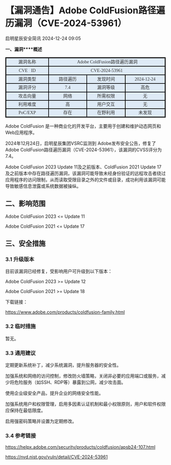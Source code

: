 #  【漏洞通告】Adobe ColdFusion路径遍历漏洞（CVE-2024-53961）   
 启明星辰安全简讯   2024-12-24 09:05  
  
**一、漏洞****概述**  
<table><tbody><tr style="mso-yfti-irow:0;mso-yfti-firstrow:yes;height:20.15pt;"><td width="119" style="border-width: 2.25pt 1.5pt 1.5pt 2.25pt;border-color: windowtext;border-style: solid;background: rgb(222, 234, 246);padding: 0cm 5.4pt;" height="20"><p style="text-align: center;line-height: 150%;margin-top: 0px;margin-bottom: 0px;"><span style="font-family: 微软雅黑, &#34;sans-serif&#34;;color: rgb(51, 51, 51);font-size: 14px;">漏洞名称<o:p></o:p></span></p></td><td width="337.3333333333333" colspan="3" style="border-top: 2.25pt solid windowtext;border-left: none;border-bottom: 1.5pt solid windowtext;border-right: 2.25pt solid windowtext;background: rgb(222, 234, 246);padding: 0cm 5.4pt;" height="20"><p style="text-align: center;line-height: 150%;margin-top: 0px;margin-bottom: 0px;"><span style="font-size: 14px;font-family: 微软雅黑, &#34;sans-serif&#34;;color: rgb(51, 51, 51);"> Adobe ColdFusion路径遍历漏洞<o:p></o:p></span></p></td></tr><tr style="mso-yfti-irow:1;height:20.15pt;"><td width="119" style="border-top: none;border-left: 2.25pt solid windowtext;border-bottom: 1.5pt solid windowtext;border-right: 1.5pt solid windowtext;background: rgb(222, 234, 246);padding: 0cm 5.4pt;" height="20"><p style="text-align: center;line-height: 150%;margin-top: 0px;margin-bottom: 0px;"><span style="font-family: 微软雅黑, &#34;sans-serif&#34;;color: rgb(51, 51, 51);font-size: 14px;">CVE   ID<o:p></o:p></span></p></td><td width="357.33333333333326" colspan="3" style="border-top: none;border-left: none;border-bottom: 1.5pt solid windowtext;border-right: 2.25pt solid windowtext;background: rgb(222, 234, 246);padding: 0cm 5.4pt;" height="20"><p style="text-align: center;line-height: 150%;margin-top: 0px;margin-bottom: 0px;"><span style="font-family: 微软雅黑, &#34;sans-serif&#34;;color: rgb(51, 51, 51);font-size: 14px;">CVE-2024-53961<o:p></o:p></span></p></td></tr><tr style="mso-yfti-irow:2;height:20.15pt;"><td width="99.33333333333333" style="border-top: none;border-left: 2.25pt solid windowtext;border-bottom: 1.5pt solid windowtext;border-right: 1.5pt solid windowtext;background: rgb(222, 234, 246);padding: 0cm 5.4pt;" height="20"><p style="text-align: center;line-height: 150%;margin-top: 0px;margin-bottom: 0px;"><span style="font-family: 微软雅黑, &#34;sans-serif&#34;;color: rgb(51, 51, 51);font-size: 14px;">漏洞类型<o:p></o:p></span></p></td><td width="92.33333333333333" style="border-top: none;border-left: none;border-bottom: 1.5pt solid windowtext;border-right: 1.5pt solid windowtext;background: rgb(222, 234, 246);padding: 0cm 5.4pt;" height="20"><p style="text-align: center;line-height: 150%;margin-top: 0px;margin-bottom: 0px;"><span style="font-size: 14px;"><span style="font-family: 微软雅黑, &#34;sans-serif&#34;;color: rgb(51, 51, 51);">路径遍历</span><span style="font-family: 微软雅黑, &#34;sans-serif&#34;;color: black;"> <o:p></o:p></span></span></p></td><td width="95.33333333333333" style="border-top: none;border-left: none;border-bottom: 1.5pt solid windowtext;border-right: 1.5pt solid windowtext;background: rgb(222, 234, 246);padding: 0cm 5.4pt;" height="20"><p style="text-align: center;line-height: 150%;margin-top: 0px;margin-bottom: 0px;"><span style="font-family: 微软雅黑, &#34;sans-serif&#34;;color: rgb(51, 51, 51);font-size: 14px;">发现时间<o:p></o:p></span></p></td><td width="106.33333333333333" style="border-top: none;border-left: none;border-bottom: 1.5pt solid windowtext;border-right: 2.25pt solid windowtext;background: rgb(222, 234, 246);padding: 0cm 5.4pt;" height="20"><p style="text-align: center;line-height: 150%;margin-top: 0px;margin-bottom: 0px;"><span style="font-family: 微软雅黑, &#34;sans-serif&#34;;color: rgb(51, 51, 51);font-size: 14px;">2024-12-24<o:p></o:p></span></p></td></tr><tr style="mso-yfti-irow:3;height:20.15pt;"><td width="119" style="border-top: none;border-left: 2.25pt solid windowtext;border-bottom: 1.5pt solid windowtext;border-right: 1.5pt solid windowtext;background: rgb(222, 234, 246);padding: 0cm 5.4pt;" height="20"><p style="text-align: center;line-height: 150%;margin-top: 0px;margin-bottom: 0px;"><span style="font-family: 微软雅黑, &#34;sans-serif&#34;;color: rgb(51, 51, 51);font-size: 14px;">漏洞评分<o:p></o:p></span></p></td><td width="102.33333333333333" style="border-top: none;border-left: none;border-bottom: 1.5pt solid windowtext;border-right: 1.5pt solid windowtext;background: rgb(222, 234, 246);padding: 0cm 5.4pt;" height="20"><p style="text-align: center;line-height: 150%;margin-top: 0px;margin-bottom: 0px;"><span style="font-family: 微软雅黑, &#34;sans-serif&#34;;color: rgb(51, 51, 51);font-size: 14px;">7.4<o:p></o:p></span></p></td><td width="102.33333333333333" style="border-top: none;border-left: none;border-bottom: 1.5pt solid windowtext;border-right: 1.5pt solid windowtext;background: rgb(222, 234, 246);padding: 0cm 5.4pt;" height="20"><p style="text-align: center;line-height: 150%;margin-top: 0px;margin-bottom: 0px;"><span style="font-family: 微软雅黑, &#34;sans-serif&#34;;color: rgb(51, 51, 51);font-size: 14px;">漏洞等级<o:p></o:p></span></p></td><td width="106.33333333333333" style="border-top: none;border-left: none;border-bottom: 1.5pt solid windowtext;border-right: 2.25pt solid windowtext;background: rgb(222, 234, 246);padding: 0cm 5.4pt;" height="20"><p style="text-align: center;line-height: 150%;margin-top: 0px;margin-bottom: 0px;"><span style="font-family: 微软雅黑, &#34;sans-serif&#34;;color: rgb(51, 51, 51);font-size: 14px;">高危<o:p></o:p></span></p></td></tr><tr style="mso-yfti-irow:4;"><td width="119" style="border-top: none;border-left: 2.25pt solid windowtext;border-bottom: 1.5pt solid windowtext;border-right: 1.5pt solid windowtext;background: rgb(222, 234, 246);padding: 0cm 5.4pt;"><p style="text-align: center;line-height: 150%;margin-top: 0px;margin-bottom: 0px;"><span style="font-family: 微软雅黑, &#34;sans-serif&#34;;color: rgb(51, 51, 51);font-size: 14px;">攻击向量<o:p></o:p></span></p></td><td width="102.33333333333333" style="border-top: none;border-left: none;border-bottom: 1.5pt solid windowtext;border-right: 1.5pt solid windowtext;background: rgb(222, 234, 246);padding: 0cm 5.4pt;"><p style="text-align: center;line-height: 150%;margin-top: 0px;margin-bottom: 0px;"><span style="font-family: 微软雅黑, &#34;sans-serif&#34;;color: rgb(51, 51, 51);font-size: 14px;">网络<o:p></o:p></span></p></td><td width="102.33333333333333" style="border-top: none;border-left: none;border-bottom: 1.5pt solid windowtext;border-right: 1.5pt solid windowtext;background: rgb(222, 234, 246);padding: 0cm 5.4pt;"><p style="text-align: center;line-height: 150%;margin-top: 0px;margin-bottom: 0px;"><span style="font-family: 微软雅黑, &#34;sans-serif&#34;;color: rgb(51, 51, 51);font-size: 14px;">所需权限<o:p></o:p></span></p></td><td width="106.33333333333333" style="border-top: none;border-left: none;border-bottom: 1.5pt solid windowtext;border-right: 2.25pt solid windowtext;background: rgb(222, 234, 246);padding: 0cm 5.4pt;"><p style="text-align: center;line-height: 150%;margin-top: 0px;margin-bottom: 0px;"><span style="font-family: 微软雅黑, &#34;sans-serif&#34;;color: rgb(51, 51, 51);font-size: 14px;">无<o:p></o:p></span></p></td></tr><tr style="mso-yfti-irow:5;"><td width="119" style="border-top: none;border-left: 2.25pt solid windowtext;border-bottom: 1.5pt solid windowtext;border-right: 1.5pt solid windowtext;background: rgb(222, 234, 246);padding: 0cm 5.4pt;"><p style="text-align: center;line-height: 150%;margin-top: 0px;margin-bottom: 0px;"><span style="font-family: 微软雅黑, &#34;sans-serif&#34;;color: rgb(51, 51, 51);font-size: 14px;">利用难度<o:p></o:p></span></p></td><td width="102.33333333333333" style="border-top: none;border-left: none;border-bottom: 1.5pt solid windowtext;border-right: 1.5pt solid windowtext;background: rgb(222, 234, 246);padding: 0cm 5.4pt;"><p style="text-align: center;line-height: 150%;margin-top: 0px;margin-bottom: 0px;"><span style="font-family: 微软雅黑, &#34;sans-serif&#34;;color: rgb(51, 51, 51);font-size: 14px;">高<o:p></o:p></span></p></td><td width="102.33333333333333" style="border-top: none;border-left: none;border-bottom: 1.5pt solid windowtext;border-right: 1.5pt solid windowtext;background: rgb(222, 234, 246);padding: 0cm 5.4pt;"><p style="text-align: center;line-height: 150%;margin-top: 0px;margin-bottom: 0px;"><span style="font-family: 微软雅黑, &#34;sans-serif&#34;;color: rgb(51, 51, 51);font-size: 14px;">用户交互<o:p></o:p></span></p></td><td width="106.33333333333333" style="border-top: none;border-left: none;border-bottom: 1.5pt solid windowtext;border-right: 2.25pt solid windowtext;background: rgb(222, 234, 246);padding: 0cm 5.4pt;"><p style="text-align: center;line-height: 150%;margin-top: 0px;margin-bottom: 0px;"><span style="font-family: 微软雅黑, &#34;sans-serif&#34;;color: rgb(51, 51, 51);font-size: 14px;">无<o:p></o:p></span></p></td></tr><tr style="mso-yfti-irow:6;mso-yfti-lastrow:yes;"><td width="119" style="border-top: none;border-left: 2.25pt solid windowtext;border-bottom: 2.25pt solid windowtext;border-right: 1.5pt solid windowtext;background: rgb(222, 234, 246);padding: 0cm 5.4pt;"><p style="text-align: center;line-height: 150%;margin-top: 0px;margin-bottom: 0px;"><span style="font-family: 微软雅黑, &#34;sans-serif&#34;;color: rgb(51, 51, 51);font-size: 14px;">PoC/EXP<o:p></o:p></span></p></td><td width="102.33333333333333" style="border-top: none;border-left: none;border-bottom: 2.25pt solid windowtext;border-right: 1.5pt solid windowtext;background: rgb(222, 234, 246);padding: 0cm 5.4pt;"><p style="text-align: center;line-height: 150%;margin-top: 0px;margin-bottom: 0px;"><span style="font-family: 微软雅黑, &#34;sans-serif&#34;;color: rgb(51, 51, 51);font-size: 14px;">存在<o:p></o:p></span></p></td><td width="102.33333333333333" style="border-top: none;border-left: none;border-bottom: 2.25pt solid windowtext;border-right: 1.5pt solid windowtext;background: rgb(222, 234, 246);padding: 0cm 5.4pt;"><p style="text-align: center;line-height: 150%;margin-top: 0px;margin-bottom: 0px;"><span style="font-family: 微软雅黑, &#34;sans-serif&#34;;color: rgb(51, 51, 51);font-size: 14px;">在野利用<o:p></o:p></span></p></td><td width="106.33333333333333" style="border-top: none;border-left: none;border-bottom: 2.25pt solid windowtext;border-right: 2.25pt solid windowtext;background: rgb(222, 234, 246);padding: 0cm 5.4pt;"><p style="text-align: center;line-height: 150%;margin-top: 0px;margin-bottom: 0px;"><span style="font-family: 微软雅黑, &#34;sans-serif&#34;;color: rgb(51, 51, 51);font-size: 14px;">未发现<o:p></o:p></span></p></td></tr></tbody></table>  
Adobe ColdFusion 是一种商业化的开发平台，主要用于创建和维护动态网页和Web应用程序。  
  
2024年12月24日，启明星辰集团VSRC监测到 Adobe发布安全公告，修复了Adobe ColdFusion路径遍历漏洞（CVE-2024-53961），该漏洞的CVSS评分为7.4。  
  
Adobe ColdFusion 2023 Update 11及之前版本、ColdFusion 2021 Update 17及之前版本中存在路径遍历漏洞，该漏洞可能导致未经身份验证的远程攻击者绕过应用程序的访问限制，从而读取受限目录之外的文件或目录，成功利用该漏洞可能导致敏感信息泄露或系统数据被操纵。  
  
## 二、影响范围  
  
Adobe ColdFusion 2023 <= Update 11  
  
Adobe ColdFusion 2021 <= Update 17  
  
## 三、安全措施  
### 3.1 升级版本  
  
目前该漏洞已经修复，受影响用户可升级到以下版本：  
  
Adobe ColdFusion 2023 >= Update 12  
  
Adobe ColdFusion 2021 >= Update 18  
  
下载链接：  
  
https://www.adobe.com/products/coldfusion-family.html  
### 3.2 临时措施  
  
暂无。  
### 3.3 通用建议  
  
定期更新系统补丁，减少系统漏洞，提升服务器的安全性。  
  
加强系统和网络的访问控制，修改防火墙策略，关闭非必要的应用端口或服务，减少将危险服务（如SSH、RDP等）暴露到公网，减少攻击面。  
  
使用企业级安全产品，提升企业的网络安全性能。  
  
加强系统用户和权限管理，启用多因素认证机制和最小权限原则，用户和软件权限应保持在最低限度。  
  
启用强密码策略并设置为定期修改。  
### 3.4 参考链接  
  
https://helpx.adobe.com/security/products/coldfusion/apsb24-107.html  
  
https://nvd.nist.gov/vuln/detail/CVE-2024-53961  
  
  
